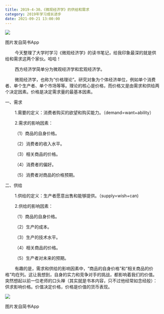 ```yaml
---
title: 2019-4-30，《微观经济学》的供给和需求
category: 2019年学习成长进步
date: 2021-09-21 13:00:00
---
```


![](https://markdown-1301532546.cos.ap-guangzhou.myqcloud.com/peipei_blog/20210921144850.jpeg)  

图片发自简书App

        今天整理了大学时学习《微观经济学》的读书笔记，给我印象最深的就是供给和需求这两个家伙。哈哈！

        西方经济学简单分为微观经济学和宏观经济学。

        微观经济学，也称为“价格理论”。研究对象为个体经济单位，例如单个消费者、单个生产者、单个市场等等。理论的核心是价格，而价格又是由需求和供给两个决定因素。价格是决定需求量的最基本因素。

一、需求

        1.需要的定义：消费者购买的欲望和购买能力。（demand=want+ability）

        2.需求的影响因素：

        （1）商品的自身价格。

        （2）消费者的收入水平。

        （3）相关商品的价格。

        （4）消费者的偏好。

        （5）消费者对商品的价格预期。

二、供给

        1.供给的定义：生产者愿意出售和能够提供。（supply=wish+can\)

        2.供给的影响因素：

        （1）商品的自身价格。

        （2）生产的成本。

        （3）生产的技术水平。

        （4）相关商品的价格。

        （5）生产者对未来的预期。

        有趣的是，需求和供给的影响因素中，“商品的自身价格”和“相关商品的价格”均在列。这让我想到，自身的实力和竞争对手的挑战，都影响着我们的价值。突然想起以前一位老师的口头禅（其实就是书本内容，只不过他经常如念经般）：供求影响价格。价值决定价格，价格是价值的货币表现。

  

![](https://markdown-1301532546.cos.ap-guangzhou.myqcloud.com/peipei_blog/20210921144855.jpeg)  

图片发自简书App